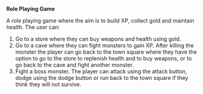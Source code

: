 **Role Playing Game**

A role playing game where the aim is to build XP, collect gold and maintain health.  The user can:

1. Go to a store where they can buy weapons and health using gold.
2. Go to a cave where they can fight monsters to gain XP.  After killing the monster the player can go back to the town square  where they have the option to go to the store to replenish health and to buy weapons, or to go back to the cave and fight another monster.
3. Fight a boss monster.  The player can attack using the attack button, dodge using the dodge button or run back to the town square if they think they will not survive. 